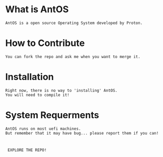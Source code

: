 

# What is AntOS
```
AntOS is a open source Operating System developed by Proton.
```

# How to Contribute
```
You can fork the repo and ask me when you want to merge it.
```

# Installation
```
Right now, there is no way to 'installing' AntOS.
You will need to compile it!
```

# System Requerments
```
AntOS runs on most uefi machines.
But remember that it may have bug... please report them if you can!
```

# 
   ```
    EXPLORE THE REPO!
   ```
